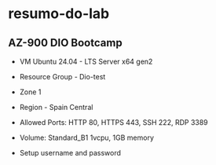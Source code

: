 # resumo-do-lab

## AZ-900 DIO Bootcamp

- VM Ubuntu 24.04 - LTS Server x64 gen2
- Resource Group - Dio-test
- Zone 1
- Region - Spain Central
- Allowed Ports: HTTP 80, HTTPS 443, SSH 222, RDP 3389
- Volume: Standard_B1 1vcpu, 1GB memory

- Setup username and password
